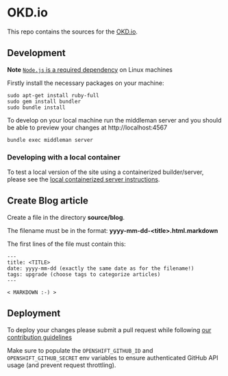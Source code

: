 # OKD.io

This repo contains the sources for the [OKD.io](https://www.okd.io/).

## Development

**Note** [`Node.js` is a required dependency](http://stackoverflow.com/a/6283074/6758654) on Linux machines

Firstly install the necessary packages on your machine:

```
sudo apt-get install ruby-full
sudo gem install bundler
sudo bundle install
```

To develop on your local machine run the middleman server and you
should be able to preview your changes at http://localhost:4567

```
bundle exec middleman server
```

### Developing with a local container

To test a local version of the site using a containerized builder/server, please
see the [local containerized server instructions](hack/local-containerized-server/readme.md).

## Create Blog article

Create a file in the directory **source/blog**. 

The filename must be in the format: **yyyy-mm-dd-\<title\>.html.markdown**

The first lines of the file must contain this:
```
---
title: <TITLE>
date: yyyy-mm-dd (exactly the same date as for the filename!)
tags: upgrade (choose tags to categorize articles)
---

< MARKDOWN :-) >
```

## Deployment

To deploy your changes please submit a pull request while following [our contribution guidelines](./CONTRIBUTING.md)

Make sure to populate the `OPENSHIFT_GITHUB_ID` and `OPENSHIFT_GITHUB_SECRET` env variables to ensure authenticated GitHub API usage (and prevent request throttling).
